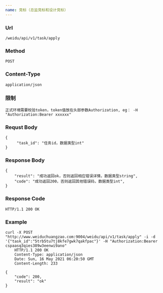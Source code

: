 ```yaml
---
name: 竞标（总监竞标和设计竞标）
---
```

    
### Url
    /weidu/api/v1/task/apply
    
### Method
    POST

### Content-Type
    application/json      

### 限制
    正式环境需要校验token，token值放在头部参数Authorization, eg： -H "Authorization:Bearer xxxxxx"

### Requst Body

    {
         "task_id": "任务id，数据类型int"
    }


### Response Body
    {
        "result": "成功返回ok，否则返回相应错误详情，数据类型string",
        "code": "成功返回200，否则返回其他错误码，数据类型int",
    }

### Response Code
    HTTP/1.1 200 OK

### Example

    curl -X POST "http://www.weiduchuangzao.com:9004/weidu/api/v1/task/apply" -i -d '{"task_id":"5trb5tu7tj8kfe7gwk7qakfpac"}' -H "Authorization:Bearer cspaasq3qies389w3eenwi9ano"
        HTTP/1.1 200 OK
        Content-Type: application/json
        Date: Sun, 16 May 2021 06:20:50 GMT
        Content-Length: 233

    {
        "code": 200,
        "result": "ok"
    }